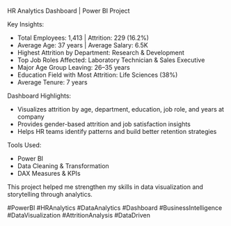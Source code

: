 HR Analytics Dashboard | Power BI Project

Key Insights:

- Total Employees: 1,413 | Attrition: 229 (16.2%)
- Average Age: 37 years | Average Salary: 6.5K
- Highest Attrition by Department: Research & Development
- Top Job Roles Affected: Laboratory Technician & Sales Executive
- Major Age Group Leaving: 26–35 years
- Education Field with Most Attrition: Life Sciences (38%)
- Average Tenure: 7 years

Dashboard Highlights:

- Visualizes attrition by age, department, education, job role, and years at company
- Provides gender-based attrition and job satisfaction insights
- Helps HR teams identify patterns and build better retention strategies

Tools Used:

- Power BI
- Data Cleaning & Transformation
- DAX Measures & KPIs

This project helped me strengthen my skills in data visualization and storytelling through analytics.

#PowerBI #HRAnalytics #DataAnalytics #Dashboard #BusinessIntelligence #DataVisualization #AttritionAnalysis #DataDriven
